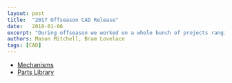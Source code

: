 ```yaml
---
layout: post
title:  "2017 Offseason CAD Release"
date:   2018-01-06
excerpt: "During offseason we worked on a whole bunch of projects ranging from multiple different types of swerve drives and some west coast drives in preparation for the game. We’ve put them into a public GrabCAD space so feel free to peruse our files. Note: Most of the designs are either unfinished or won’t necessarily work in their current state."
authors: Mason Mitchell, Bram Lovelace
tags: [CAD]
---
```

<ul style="text-align:left">
  <li><a href="https://workbench.grabcad.com/workbench/projects/gcWviCpCdYAV9uxhzHXrd2ZXqsLN7qsmKvF__Jafw7yWZa#/space/gcr4OVfapZl4gZvi8n38oTw2t1bEQr4OdRLt7ppWVCWysF" target="\_blank">Mechanisms</a></li>
  <li><a href="https://workbench.grabcad.com/workbench/projects/gcVzB9P6J_GB0OL4G4tAQ7itNepy7-rUwqNyGYV05XvoRX#/space/gc-5fCNj_9P7zIRbd1atoVaavihniWwq1rgYYSQxZZP7GW" target="\_blank">Parts Library</a></li>
</ul>
